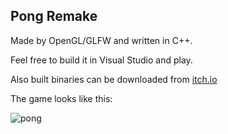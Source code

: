 ## Pong Remake

Made by OpenGL/GLFW and written in C++.

Feel free to build it in Visual Studio and play.

Also built binaries can be downloaded from [itch.io](https://haluko.itch.io/terrible-pong)

The game looks like this:

![pong](https://user-images.githubusercontent.com/47000155/190318969-a97bce6c-bef9-474d-9cc7-d5c17e70f46e.png)
